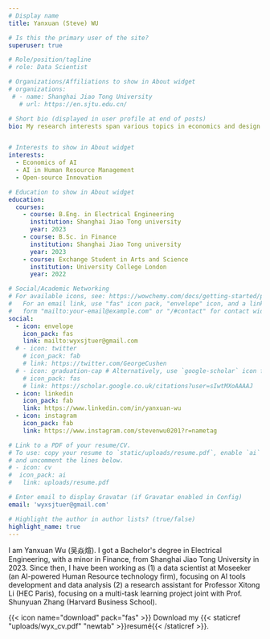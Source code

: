 ```yaml
---
# Display name
title: Yanxuan (Steve) WU 

# Is this the primary user of the site?
superuser: true

# Role/position/tagline
# role: Data Scientist

# Organizations/Affiliations to show in About widget
# organizations:
 # - name: Shanghai Jiao Tong University
   # url: https://en.sjtu.edu.cn/

# Short bio (displayed in user profile at end of posts)
bio: My research interests span various topics in economics and design of technology, focusing on human-technology interaction and technology innovation process. I use methodologies including data analysis, mathematical modeling, machine learning, experimental design, and simulation. Most recently, I work on (1) AI hiring, focusing on the use and design of AI interview tools; (2) economics of technology market, focusing on open-source community’s role in the market competition and innovation.


# Interests to show in About widget
interests:
  - Economics of AI
  - AI in Human Resource Management
  - Open-source Innovation

# Education to show in About widget
education:
  courses:
    - course: B.Eng. in Electrical Engineering
      institution: Shanghai Jiao Tong university
      year: 2023
    - course: B.Sc. in Finance
      institution: Shanghai Jiao Tong university
      year: 2023
    - course: Exchange Student in Arts and Science
      institution: University College London
      year: 2022

# Social/Academic Networking
# For available icons, see: https://wowchemy.com/docs/getting-started/page-builder/#icons
#   For an email link, use "fas" icon pack, "envelope" icon, and a link in the
#   form "mailto:your-email@example.com" or "/#contact" for contact widget.
social:
  - icon: envelope
    icon_pack: fas
    link: mailto:wyxsjtuer@gmail.com
  # - icon: twitter
    # icon_pack: fab
    # link: https://twitter.com/GeorgeCushen
  # - icon: graduation-cap # Alternatively, use `google-scholar` icon from `ai` icon pack
    # icon_pack: fas
    # link: https://scholar.google.co.uk/citations?user=sIwtMXoAAAAJ
  - icon: linkedin
    icon_pack: fab
    link: https://www.linkedin.com/in/yanxuan-wu
  - icon: instagram
    icon_pack: fab
    link: https://www.instagram.com/stevenwu0201?r=nametag

# Link to a PDF of your resume/CV.
# To use: copy your resume to `static/uploads/resume.pdf`, enable `ai` icons in `params.toml`,
# and uncomment the lines below.
# - icon: cv
#  icon_pack: ai
#   link: uploads/resume.pdf

# Enter email to display Gravatar (if Gravatar enabled in Config)
email: 'wyxsjtuer@gmail.com'

# Highlight the author in author lists? (true/false)
highlight_name: true
---
```


I am Yanxuan Wu (吴焱煊). I got a Bachelor's degree in Electrical Engineering, with a minor in Finance, from Shanghai Jiao Tong University in 2023. Since then, I have been working as (1) a data scientist at Moseeker (an AI-powered Human Resource technology firm), focusing on AI tools development and data analysis (2) a research assistant for Professor Xitong Li (HEC Paris), focusing on a multi-task learning project joint with Prof. Shunyuan Zhang (Harvard Business School).

{{< icon name="download" pack="fas" >}} Download my {{< staticref "uploads/wyx_cv.pdf" "newtab" >}}resumé{{< /staticref >}}.
